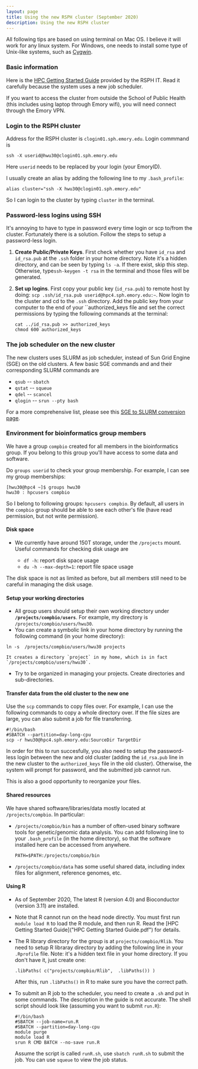 ```yaml
---
layout: page
title: Using the new RSPH cluster (September 2020)
description: Using the new RSPH cluster
---
```



All following tips are based on using terminal on Mac OS. I believe it will work for any linux system. For Windows, one needs to install some type of Unix-like systems, such as [Cygwin](https://www.cygwin.com).

### Basic information 

Here is the [HPC Getting Started Guide](HPCGuide.pdf) provided by the RSPH IT. Read it carefully because the system uses a new job scheduler. 

If you want to access the cluster from outside the School of Public Health (this includes using laptop through Emory wifi), you will need connect through the Emory VPN.  


### Login to the RSPH cluster

Address for the RSPH cluster is ``clogin01.sph.emory.edu``. 
Login commmand is 

```
ssh -X userid@hwu30@clogin01.sph.emory.edu
``` 

Here ``userid`` needs to be replaced by your login (your EmoryID). 

I usually create an alias by adding the following line to my ``.bash_profile``:

```
alias cluster="ssh -X hwu30@clogin01.sph.emory.edu"
```

So I can login to the cluster by typing ``cluster`` in the terminal. 

### Password-less logins using SSH

It's annoying to have to type in password every time  login or scp to/from the cluster. Fortunately there is a solution. Follow the steps to setup a password-less login.

1. **Create Public/Private Keys**. First check whether you have ``id_rsa`` and ``id_rsa.pub`` at the ``.ssh`` folder in your home directory. Note it's a hidden directory, and can be seen by typing ``ls -a``. If there exist, skip this step. Otherwise, type``ssh-keygen -t rsa`` in the terminal and those files will be generated.

2. **Set up logins**. First copy your public key (``id_rsa.pub``) to remote host by doing:
```scp .ssh/id_rsa.pub userid@hpc4.sph.emory.edu:~```.
Now login to the cluster and cd to the ``.ssh`` directory. Add the public key from your computer to the end of your ``authorized_keys file and set the correct permissions by typing the following commands at the terminal:

	```
	cat ../id_rsa.pub >> authorized_keys
	chmod 600 authorized_keys
	```

### The job scheduler on the new cluster

The new clusters uses SLURM as job scheduler, instead of Sun Grid Engine (SGE) on the old clusters. A few basic SGE commands and 
and their corresponding SLURM commands are

- `qsub` -- `sbatch` 
-  `qstat` -- `squeue` 
-  `qdel` -- `scancel`
-  `qlogin` -- `srun --pty bash`

For a more comprehensive list, please see this 
[SGE to SLURM conversion page](https://srcc.stanford.edu/sge-slurm-conversion).

### Environment for bioinformatics group members


We have a group `compbio` created for all members in the bioinformatics group. If you belong to this group you'll have access to some data and software. 

Do `groups userid` to check your group membership. For example, I can see my group memberships: 

```
[hwu30@hpc4 ~]$ groups hwu30
hwu30 : hpcusers compbio
```

So I belong to following groups: `hpcusers compbio`. 
By default, all users in the `compbio` group should be able to see each other's file (have read permission, but not write permission). 
  
#### Disk space
* We currently have around 150T storage, under the `/projects` mount. 
Useful commands for checking disk usage are 

	- `df -h`: report disk space usage
	- `du -h --max-depth=1`: report file space usage


The disk space is not as limited as before, but all members still need to be careful in managing the disk usage. 

#### Setup your working directories

* All group users should setup their own working directory under **`/projects/compbio/users`**. For example, my directory is `/projects/compbio/users/hwu30`. 
* You can create a symbolic link in your home directory by running the following command (in your home directory): 
```
ln -s  /projects/compbio/users/hwu30 projects
```
	
	It creates a directory `project` in my home, which is in fact `/projects/compbio/users/hwu30`. 
* Try to be organized in managing your projects. Create directories and sub-directories. 

#### Transfer data from the old cluster to the new one

Use the `scp` commands to copy files over. For example, I can use the following commands to copy a whole directory over. If the file sizes are large, you can also submit a job for file transferring. 

```
#!/bin/bash
#SBATCH --partition=day-long-cpu
scp -r hwu30@hpc4.sph.emory.edu:SourceDir TargetDir 
```

In order for this to run succesfully, you also need to setup the password-less login between the new and old cluster (adding the `id_rsa.pub` line in the new cluster to the `authorized_keys` file in the old cluster). Otherwise, the system will prompt for password, and the submitted job cannot run. 

This is also a good opportunity to reorganize your files. 




#### Shared resources  

We have shared software/libraries/data mostly located at `/projects/compbio`. In particular: 

- `/projects/compbio/bin` has a number of often-used binary software tools for genetic/genomic data analysis. 
You can add following line to your `.bash_profile` (in the home directory), so that the software installed here can be accessed from anywhere. 

	```
	PATH=$PATH:/projects/compbio/bin
	```

- `/projects/compbio/data` has some useful shared data, including index files for alignment, reference genomes, etc. 


#### Using R
- As of September 2020, The latest R (version 4.0) and Bioconductor (version 3.11) are installed. 

- Note that R cannot run on the head node directly. You must first run ``module load R`` to load the R module, and then run R. Read the [HPC Getting Started Guide]("HPC Getting Started Guide.pdf") for details. 

- The R library directory for the group is at `projects/compbio/Rlib`. You need to setup R libraray directory by adding the following line in your `.Rprofile` file. Note: it's a hidden text file in your home directory. If you don't have it, just create one: 

	```.libPaths( c("projects/compbio/Rlib",  .libPaths()) )```

	After this, run `.libPaths()` in R to make sure you have the correct path. 
	
- To submit an R job to the scheduler, you need to create a `.sh` and put in some commands. The description in the guide is not accurate. The shell script should look like (assuming you want to submit `run.R`): 
		
	```
	#!/bin/bash
	#SBATCH --job-name=run.R
	#SBATCH --partition=day-long-cpu
	module purge
	module load R
	srun R CMD BATCH --no-save run.R
	```
  Assume the script is called `runR.sh`, use `sbatch runR.sh` to submit the job. You can use `squeue` to view the job status. 
